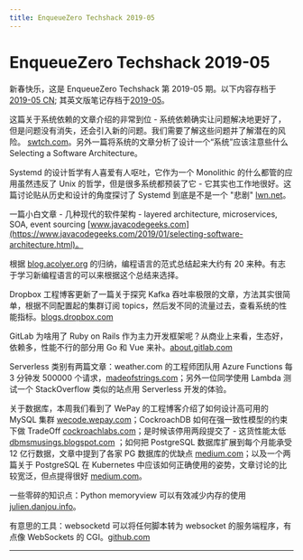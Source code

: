 ```yaml
---
title: EnqueueZero Techshack 2019-05
---
```


# EnqueueZero Techshack 2019-05

新春快乐，这是 EnqueueZero Techshack 第 2019-05 期。以下内容存档于 [2019-05 CN](https://enqueuezero.com/techshack.weekly/2019-05-CN.html); 其英文版笔记存档于[2019-05](https://enqueuezero.com/techshack.weekly/2019-05.html)。

这篇关于系统依赖的文章介绍的非常到位 - 系统依赖确实让问题解决地更好了，但是问题没有消失，还会引入新的问题。我们需要了解这些问题并了解潜在的风险。 [swtch.com](https://research.swtch.com/deps)。另外一篇将系统的文章分析了设计一个“系统”应该注意些什么 Selecting a Software Architecture。

Systemd 的设计哲学有人喜爱有人呕吐，它作为一个 Monolithic 的什么都管的应用虽然违反了 Unix 的哲学，但是很多系统都预装了它 - 它其实也工作地很好。这篇讨论贴从历史和设计的角度探讨了 Systemd 到底是不是一个 "悲剧" [lwn.net](https://lwn.net/SubscriberLink/777595/a71362cc65b1c271/)。

一篇小白文章 - 几种现代的软件架构 -  layered architecture, microservices, SOA, event sourcing [www.javacodegeeks.com](https://www.javacodegeeks.com/2019/01/selecting-software-architecture.html)。

根据 [blog.acolyer.org](https://blog.acolyer.org/2019/01/25/programming-paradigms-for-dummies-what-every-programmer-should-know/) 的归纳，编程语言的范式总结起来大约有 20 来种。有志于学习新编程语言的可以来根据这个总结来选择。

Dropbox 工程博客更新了一篇关于探究 Kafka 吞吐率极限的文章，方法其实很简单，根据不同配置起的集群订阅 topics，然后发不同的流量过去，查看系统的性能指标。[blogs.dropbox.com](https://blogs.dropbox.com/tech/2019/01/finding-kafkas-throughput-limit-in-dropbox-infrastructure/)

GitLab 为啥用了 Ruby on Rails 作为主力开发框架呢？从商业上来看，生态好，依赖多，性能不行的部分用 Go 和 Vue 来补。[about.gitlab.com](https://about.gitlab.com/2018/10/29/why-we-use-rails-to-build-gitlab/)

Serverless 类别有两篇文章：weather.com 的工程师团队用 Azure Functions 每 3 分钟发 500000 个请求，[madeofstrings.com](https://madeofstrings.com/2019/01/09/scaling-azure-functions-to-make-500000-requests-to-weather-com-in-under-3-minutes/)；另外一位同学使用 Lambda 测试一个 StackOverflow 类似的站点用 Serverless 开发的体验。

关于数据库，本周我们看到了 WePay 的工程博客介绍了如何设计高可用的 MySQL 集群 [wecode.wepay.com](https://wecode.wepay.com/posts/highly-available-mysql-clusters-at-wepay)；CockroachDB 如何在强一致性模型的约束下做 TradeOff [cockroachlabs.com](https://www.cockroachlabs.com/blog/consistency-model/)；是时候该停用两段提交了 - 这货性能太低 [dbmsmusings.blogspot.com](http://dbmsmusings.blogspot.com/2019/01/its-time-to-move-on-from-two-phase.html)
；如何把 PostgreSQL 数据库扩展到每个月能承受 12 亿行数据，文章中提到了各家 PG 数据库的优缺点 [medium.com](https://medium.com/@gajus/lessons-learned-scaling-postgresql-database-to-1-2bn-records-month-edc5449b3067)；以及一个两篇关于 PostgreSQL 在 Kubernetes 中应该如何正确使用的姿势，文章讨论的比较宽泛，但点提得很好 [medium.com](https://medium.com/@gajus/lessons-learned-scaling-postgresql-database-to-1-2bn-records-month-edc5449b3067)。

一些零碎的知识点：Python memoryview 可以有效减少内存的使用 [julien.danjou.info](https://julien.danjou.info/high-performance-in-python-with-zero-copy-and-the-buffer-protocol/)。

有意思的工具：websocketd 可以将任何脚本转为 websocket 的服务端程序，有点像 WebSockets 的 CGI。[github.com](https://github.com/joewalnes/websocketd)

---

<SubscribeCNList />

<TechshackHeader />
